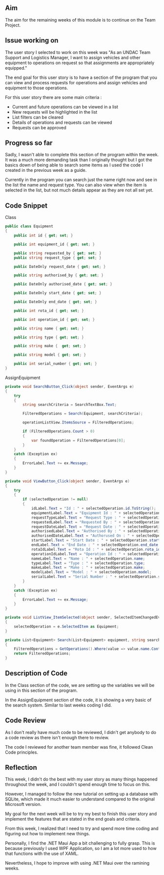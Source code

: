 ## Aim

The aim for the remaining weeks of this module is to continue on the Team Project.

## Issue working on

The user story I selected to work on this week was "As an UNDAC Team Support and Logistics Manager, I want to assign vehicles and other equipment to operations on request so that assignments are appropriately equipped."

The end goal for this user story is to have a section of the program that you can view and process requests for operations and assign vehicles and equipment to those operations.

For this user story there are some main criteria :
* Current and future operations can be viewed in a list
* New requests will be highlighted in the list
* List filters can be cleared
* Details of operations and requests can be viewed
* Requests can be approved

## Progress so far

Sadly, I wasn't able to complete this section of the program within the week. It was a much more demanding task than I originally thought but I got the basics down of being able to search some items as I used the code I created in the previous week as a guide.

Currently in the program you can search just the name right now and see in the list the name and request type. You can also view when the item is selected in the list, but not much details appear as they are not all set yet.

## Code Snippet

Class

```c#
public class Equipment
{
    public int id { get; set; }

    public int equipment_id { get; set; }

    public string requested_by { get; set; }
    public string request_type { get; set; }

    public DateOnly request_date { get; set; }

    public string authorised_by { get; set; }

    public DateOnly authorised_date { get; set; }

    public DateOnly start_date { get; set; }

    public DateOnly end_date { get; set; }

    public int rota_id { get; set; }

    public int operation_id { get; set; }

    public string name { get; set; }

    public string type { get; set; }

    public string make {  get; set; }

    public string model { get; set; }

    public int serial_number { get; set; }
}
```

AssignEquipment
```c#
private void SearchButton_Click(object sender, EventArgs e)
{
    try
    {
        string searchCriteria = SearchTextBox.Text;

        FilteredOperations = Search(Equipment, searchCriteria);

        operationListView.ItemsSource = FilteredOperations;

        if (FilteredOperations.Count > 0)
        {
            var foundOperation = FilteredOperations[0];
        }
    }
    catch (Exception ex)
    {
        ErrorLabel.Text += ex.Message;
    }
}

private void ViewButton_Click(object sender, EventArgs e)
{
    try
    {
        if (selectedOperation != null)
        {
            idLabel.Text = "Id : " + selectedOperation.id.ToString();
            equipmentLabel.Text = "Equipment Id : " + selectedOperation.equipment_id.ToString();
            requestTypeLabel.Text = "Request Type : " + selectedOperation.request_type; 
            requestedLabel.Text = "Requested By : " + selectedOperation.requested_by;
            requestDateLabel.Text = "Request Date : " + selectedOperation.request_date;
            authorisedLabel.Text = "Authorised By : " + selectedOperation.authorised_by;
            authorisedDateLabel.Text = "Authorused On : " + selectedOperation.authorised_date;
            startLabel.Text = "Start Date : " + selectedOperation.start_date;
            endLabel.Text = "End Date : " + selectedOperation.end_date;
            rotaIdLabel.Text = "Rota Id : " + selectedOperation.rota_id.ToString();
            operationIdLabel.Text = "Operation Id : " + selectedOperation.operation_id.ToString();
            nameLabel.Text = "Name : " + selectedOperation.name;
            typeLabel.Text = "Type : " + selectedOperation.type;
            makeLabel.Text = "Make : " + selectedOperation.make;
            modelLabel.Text = "Model : " + selectedOperation.model;
            serialLabel.Text = "Serial Number : " + selectedOperation.serial_number.ToString();
        }
    }
    catch (Exception ex)
    {
        ErrorLabel.Text += ex.Message;
    }
}

private void ListView_ItemSelected(object sender, SelectedItemChangedEventArgs e)
{
    selectedOperation = e.SelectedItem as Equipment;
}

private List<Equipment> Search(List<Equipment> equipment, string searchCriteria)
{
    FilteredOperations = GetOperations().Where(value => value.name.Contains(searchCriteria, StringComparison.OrdinalIgnoreCase)).ToList();
    return FilteredOperations;
}
```

## Description of Code

In the Class section of the code, we are setting up the variables we will be using in this section of the program.

In the AssignEquipment section of the code, it is showing a very basic of the search system. Similar to last weeks coding I did.

## Code Review

As I don't really have much code to be reviewed, I didn't get anybody to do a code review as there isn't enough there to review.

The code I reviewed for another team member was fine, it followed Clean Code principles.

## Reflection

This week, I didn't do the best with my user story as many things happened throughout the week, and I couldn't spend enough time to focus on this.

However, I managed to follow the new tutorial on setting up a database with SQLite, which made it much easier to understand compared to the original Microsoft version.

My goal for the next week will be to try my best to finish this user story and implement the features that are stated in the end goals and criteria.

From this week, I realized that I need to try and spend more time coding and figuring out how to implement new things.

Personally, I find the .NET Maui App a bit challenging to fully grasp. This is because previously I used WPF Application, so I am a lot more used to how that functions with the use of XAML.

Nevertheless, I hope to improve with using .NET Maui over the ramining weeks.

